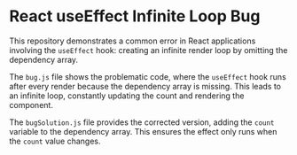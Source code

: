# React useEffect Infinite Loop Bug

This repository demonstrates a common error in React applications involving the `useEffect` hook: creating an infinite render loop by omitting the dependency array.

The `bug.js` file shows the problematic code, where the `useEffect` hook runs after every render because the dependency array is missing.  This leads to an infinite loop, constantly updating the count and rendering the component.

The `bugSolution.js` file provides the corrected version, adding the `count` variable to the dependency array.  This ensures the effect only runs when the `count` value changes.